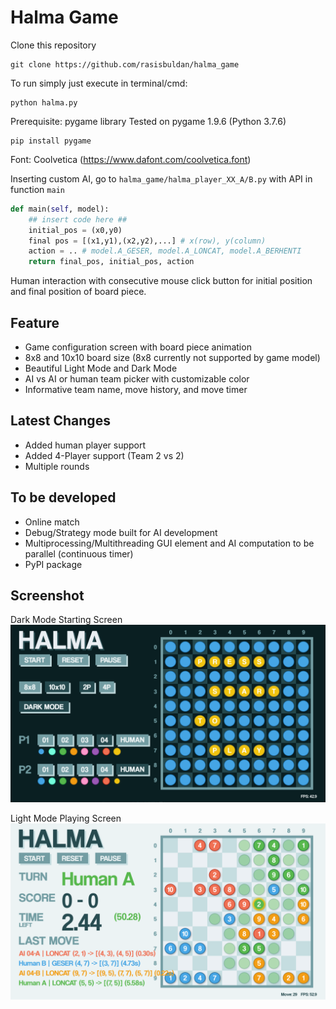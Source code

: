 # Halma Game
Clone this repository
```
git clone https://github.com/rasisbuldan/halma_game
```

To run simply just execute in terminal/cmd:
```
python halma.py
```

Prerequisite: pygame library
Tested on pygame 1.9.6 (Python 3.7.6)
```
pip install pygame
```

Font: Coolvetica (https://www.dafont.com/coolvetica.font)

Inserting custom AI, go to `halma_game/halma_player_XX_A/B.py` with API in function `main`
```python
def main(self, model):
    ## insert code here ##
    initial_pos = (x0,y0)
    final pos = [(x1,y1),(x2,y2),...] # x(row), y(column)
    action = .. # model.A_GESER, model.A_LONCAT, model.A_BERHENTI
    return final_pos, initial_pos, action
```

Human interaction with consecutive mouse click button for initial position and final position of board piece.

## Feature
- Game configuration screen with board piece animation
- 8x8 and 10x10 board size (8x8 currently not supported by game model)
- Beautiful Light Mode and Dark Mode 
- AI vs AI or human team picker with customizable color
- Informative team name, move history, and move timer

## Latest Changes
- Added human player support
- Added 4-Player support (Team 2 vs 2)
- Multiple rounds

## To be developed
- Online match
- Debug/Strategy mode built for AI development
- Multiprocessing/Multithreading GUI element and AI computation to be parallel (continuous timer)
- PyPI package

## Screenshot
Dark Mode Starting Screen
![Starting Dark Mode](halma_game/assets/screenshot/starting_dark.png?raw=True)

Light Mode Playing Screen
![Playing Light Mode](halma_game/assets/screenshot/playing.png?raw=True)
